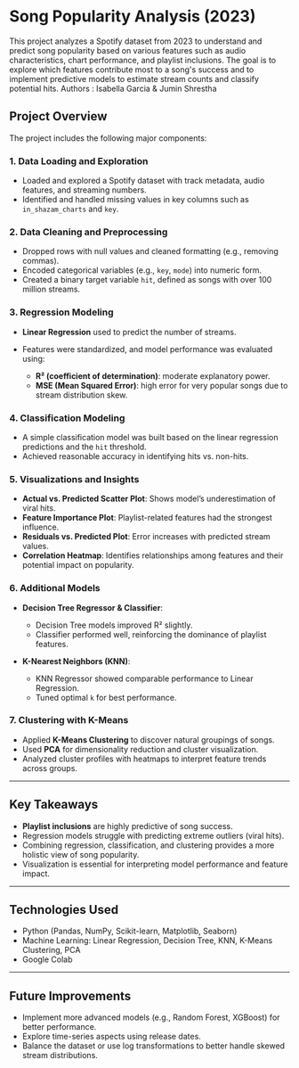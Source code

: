 # Song Popularity Analysis (2023)

This project analyzes a Spotify dataset from 2023 to understand and predict song popularity based on various features such as audio characteristics, chart performance, and playlist inclusions. The goal is to explore which features contribute most to a song's success and to implement predictive models to estimate stream counts and classify potential hits.
Authors : Isabella Garcia & Jumin Shrestha

## Project Overview

The project includes the following major components:

### 1. **Data Loading and Exploration**

* Loaded and explored a Spotify dataset with track metadata, audio features, and streaming numbers.
* Identified and handled missing values in key columns such as `in_shazam_charts` and `key`.

### 2. **Data Cleaning and Preprocessing**

* Dropped rows with null values and cleaned formatting (e.g., removing commas).
* Encoded categorical variables (e.g., `key`, `mode`) into numeric form.
* Created a binary target variable `hit`, defined as songs with over 100 million streams.

### 3. **Regression Modeling**

* **Linear Regression** used to predict the number of streams.
* Features were standardized, and model performance was evaluated using:

  * **R² (coefficient of determination)**: moderate explanatory power.
  * **MSE (Mean Squared Error)**: high error for very popular songs due to stream distribution skew.

### 4. **Classification Modeling**

* A simple classification model was built based on the linear regression predictions and the `hit` threshold.
* Achieved reasonable accuracy in identifying hits vs. non-hits.

### 5. **Visualizations and Insights**

* **Actual vs. Predicted Scatter Plot**: Shows model’s underestimation of viral hits.
* **Feature Importance Plot**: Playlist-related features had the strongest influence.
* **Residuals vs. Predicted Plot**: Error increases with predicted stream values.
* **Correlation Heatmap**: Identifies relationships among features and their potential impact on popularity.

### 6. **Additional Models**

* **Decision Tree Regressor & Classifier**:

  * Decision Tree models improved R² slightly.
  * Classifier performed well, reinforcing the dominance of playlist features.
* **K-Nearest Neighbors (KNN)**:

  * KNN Regressor showed comparable performance to Linear Regression.
  * Tuned optimal `k` for best performance.

### 7. **Clustering with K-Means**

* Applied **K-Means Clustering** to discover natural groupings of songs.
* Used **PCA** for dimensionality reduction and cluster visualization.
* Analyzed cluster profiles with heatmaps to interpret feature trends across groups.

---

## Key Takeaways

* **Playlist inclusions** are highly predictive of song success.
* Regression models struggle with predicting extreme outliers (viral hits).
* Combining regression, classification, and clustering provides a more holistic view of song popularity.
* Visualization is essential for interpreting model performance and feature impact.

---

## Technologies Used

* Python (Pandas, NumPy, Scikit-learn, Matplotlib, Seaborn)
* Machine Learning: Linear Regression, Decision Tree, KNN, K-Means Clustering, PCA
* Google Colab

---

## Future Improvements

* Implement more advanced models (e.g., Random Forest, XGBoost) for better performance.
* Explore time-series aspects using release dates.
* Balance the dataset or use log transformations to better handle skewed stream distributions.


